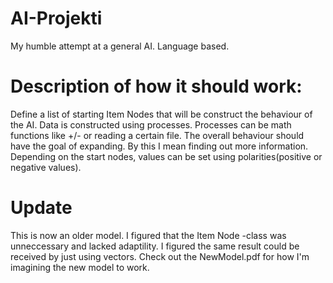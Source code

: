 # AI-Projekti
My humble attempt at a general AI. Language based.
# Description of how it should work:
Define a list of starting Item Nodes that will be construct the behaviour of the AI.
Data is constructed using processes. Processes can be math functions like +/- or reading a certain file.
The overall behaviour should have the goal of expanding. By this I mean finding out more information.
Depending on the start nodes, values can be set using polarities(positive or negative values).
# Update
This is now an older model. I figured that the Item Node -class was unneccessary and lacked adaptility. I figured the same result could be received by just using vectors. Check out the NewModel.pdf for how I'm imagining the new model to work.
